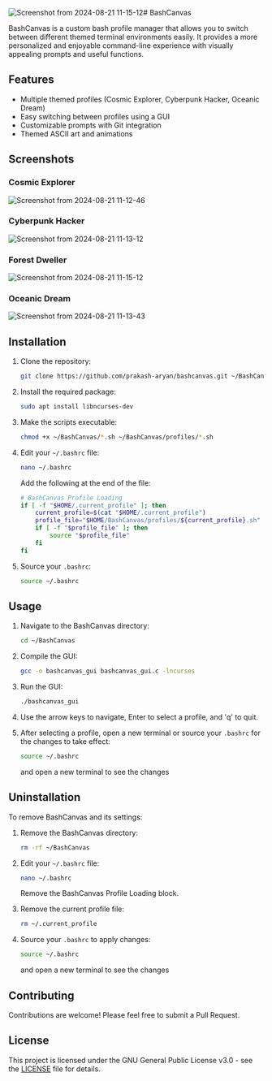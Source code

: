 ![Screenshot from 2024-08-21 11-15-12](https://github.com/user-attachments/assets/db81ab49-9adc-4d53-9302-338d67a2965e)# BashCanvas

BashCanvas is a custom bash profile manager that allows you to switch between different themed terminal environments easily. It provides a more personalized and enjoyable command-line experience with visually appealing prompts and useful functions.

## Features

- Multiple themed profiles (Cosmic Explorer, Cyberpunk Hacker, Oceanic Dream)
- Easy switching between profiles using a GUI
- Customizable prompts with Git integration
- Themed ASCII art and animations

## Screenshots

### Cosmic Explorer
![Screenshot from 2024-08-21 11-12-46](https://github.com/user-attachments/assets/f199f5f7-3dce-44eb-a18d-652c6c971988)

### Cyberpunk Hacker
![Screenshot from 2024-08-21 11-13-12](https://github.com/user-attachments/assets/9bf3171b-3c37-4a27-9eca-1caf37b4f897)

### Forest Dweller
![Screenshot from 2024-08-21 11-15-12](https://github.com/user-attachments/assets/557750b2-983e-4ee1-8290-7e06491736de)

### Oceanic Dream
![Screenshot from 2024-08-21 11-13-43](https://github.com/user-attachments/assets/86425c90-d6de-47d8-99db-ca82f87fba75)


## Installation

1. Clone the repository:
   ```bash
   git clone https://github.com/prakash-aryan/bashcanvas.git ~/BashCanvas
   ```

2. Install the required package:
   ```bash
   sudo apt install libncurses-dev
   ```

3. Make the scripts executable:
   ```bash
   chmod +x ~/BashCanvas/*.sh ~/BashCanvas/profiles/*.sh
   ```

4. Edit your `~/.bashrc` file:
   ```bash
   nano ~/.bashrc
   ```
   Add the following at the end of the file:
   ```bash
   # BashCanvas Profile Loading
   if [ -f "$HOME/.current_profile" ]; then
       current_profile=$(cat "$HOME/.current_profile")
       profile_file="$HOME/BashCanvas/profiles/${current_profile}.sh"
       if [ -f "$profile_file" ]; then
           source "$profile_file"
       fi
   fi
   ```

5. Source your `.bashrc`:
   ```bash
   source ~/.bashrc
   ```

## Usage

1. Navigate to the BashCanvas directory:
   ```bash
   cd ~/BashCanvas
   ```

2. Compile the GUI:
   ```bash
   gcc -o bashcanvas_gui bashcanvas_gui.c -lncurses
   ```

3. Run the GUI:
   ```bash
   ./bashcanvas_gui
   ```

4. Use the arrow keys to navigate, Enter to select a profile, and 'q' to quit.

5. After selecting a profile, open a new terminal or source your `.bashrc` for the changes to take effect:
   ```bash
   source ~/.bashrc
   ```
   and open a new terminal to see the changes

## Uninstallation

To remove BashCanvas and its settings:

1. Remove the BashCanvas directory:
   ```bash
   rm -rf ~/BashCanvas
   ```

2. Edit your `~/.bashrc` file:
   ```bash
   nano ~/.bashrc
   ```
   Remove the BashCanvas Profile Loading block.

3. Remove the current profile file:
   ```bash
   rm ~/.current_profile
   ```

4. Source your `.bashrc` to apply changes:
   ```bash
   source ~/.bashrc
   ```
   and open a new terminal to see the changes

## Contributing

Contributions are welcome! Please feel free to submit a Pull Request.

## License

This project is licensed under the GNU General Public License v3.0 - see the [LICENSE](LICENSE) file for details.
